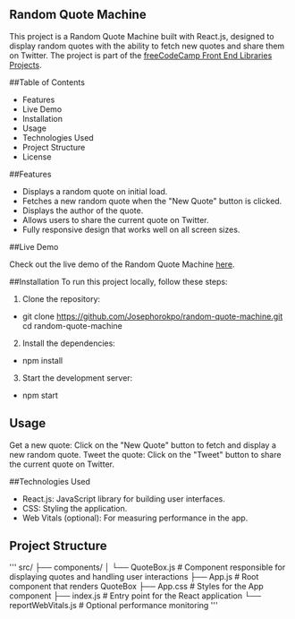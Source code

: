 ## Random Quote Machine

This project is a Random Quote Machine built with React.js, designed to display random quotes with the ability to fetch new quotes and share them on Twitter. The project is part of the [freeCodeCamp Front End Libraries Projects](https://www.freecodecamp.org/learn/front-end-development-libraries/front-end-development-libraries-projects/build-a-random-quote-machine).

##Table of Contents

- Features
- Live Demo
- Installation
- Usage
- Technologies Used
- Project Structure
- License

##Features

- Displays a random quote on initial load.
- Fetches a new random quote when the "New Quote" button is clicked.
- Displays the author of the quote.
- Allows users to share the current quote on Twitter.
- Fully responsive design that works well on all screen sizes.

##Live Demo

Check out the live demo of the Random Quote Machine [here]().

##Installation
To run this project locally, follow these steps:

1. Clone the repository:
	
- git clone https://github.com/Josephorokpo/random-quote-machine.git
cd random-quote-machine

2. Install the dependencies:

- npm install

3. Start the development server:

- npm start

## Usage

Get a new quote: Click on the "New Quote" button to fetch and display a new random quote.
Tweet the quote: Click on the "Tweet" button to share the current quote on Twitter.

##Technologies Used

- React.js: JavaScript library for building user interfaces.
- CSS: Styling the application.
- Web Vitals (optional): For measuring performance in the app.


## Project Structure
'''
src/
├── components/
│   └── QuoteBox.js       # Component responsible for displaying quotes and handling user interactions
├── App.js                # Root component that renders QuoteBox
├── App.css               # Styles for the App component
├── index.js              # Entry point for the React application
└── reportWebVitals.js    # Optional performance monitoring
'''
